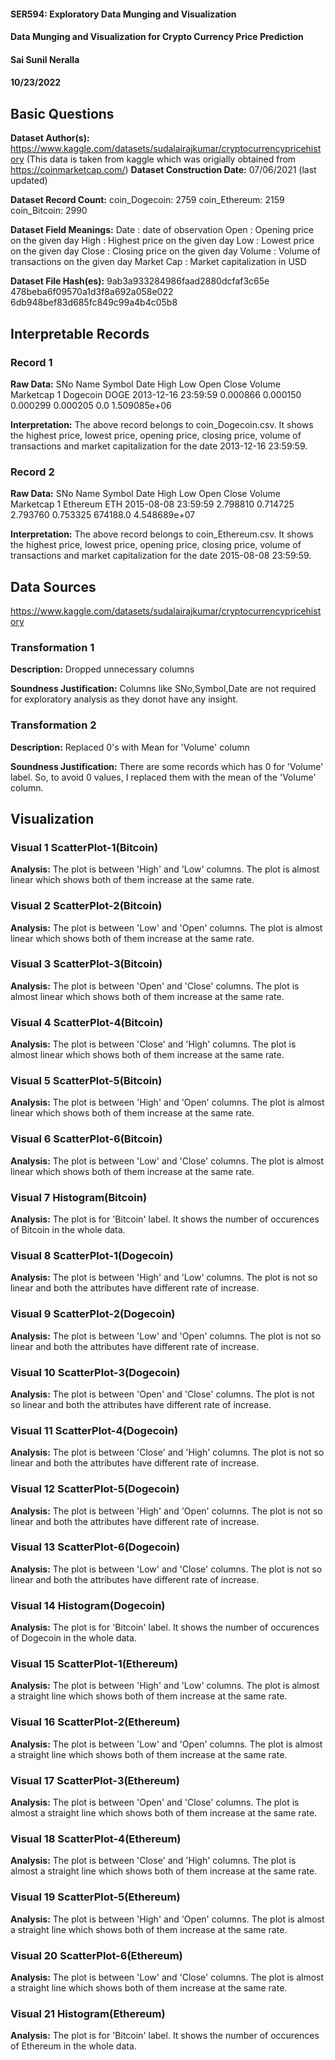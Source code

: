 #### SER594: Exploratory Data Munging and Visualization
#### Data Munging and Visualization for Crypto Currency Price Prediction
#### Sai Sunil Neralla
#### 10/23/2022

## Basic Questions
**Dataset Author(s):** 
https://www.kaggle.com/datasets/sudalairajkumar/cryptocurrencypricehistory
(This data is taken from kaggle which was origially obtained from https://coinmarketcap.com/)
**Dataset Construction Date:** 07/06/2021 (last updated)

**Dataset Record Count:**
coin_Dogecoin: 2759
coin_Ethereum: 2159
coin_Bitcoin: 2990

**Dataset Field Meanings:** 
Date : date of observation
Open : Opening price on the given day
High : Highest price on the given day
Low : Lowest price on the given day
Close : Closing price on the given day
Volume : Volume of transactions on the given day
Market Cap : Market capitalization in USD

**Dataset File Hash(es):** 
9ab3a933284986faad2880dcfaf3c65e
478beba6f09570a1d3f8a692a058e022
6db948bef83d685fc849c99a4b4c05b8

## Interpretable Records
### Record 1
**Raw Data:** 
SNo	Name	Symbol	Date	High	Low	Open	Close	Volume	Marketcap
1	Dogecoin	DOGE	2013-12-16 23:59:59	0.000866	0.000150	0.000299	0.000205	0.0	1.509085e+06

**Interpretation:** The above record belongs to coin_Dogecoin.csv. It shows the highest price, lowest price, opening price, closing price, volume of transactions and market capitalization for the date 2013-12-16 23:59:59.

### Record 2
**Raw Data:**
SNo	Name	Symbol	Date	High	Low	Open	Close	Volume	Marketcap
1	Ethereum	ETH	2015-08-08 23:59:59	2.798810	0.714725	2.793760	0.753325	674188.0	4.548689e+07

**Interpretation:** The above record belongs to coin_Ethereum.csv. It shows the highest price, lowest price, opening price, closing price, volume of transactions and market capitalization for the date 2015-08-08 23:59:59.

## Data Sources
https://www.kaggle.com/datasets/sudalairajkumar/cryptocurrencypricehistory

### Transformation 	1
**Description:** Dropped unnecessary columns

**Soundness Justification:** Columns like SNo,Symbol,Date are not required for exploratory analysis as they donot have any insight.

### Transformation 	2
**Description:** Replaced 0's with Mean for 'Volume' column

**Soundness Justification:** There are some records which has 0 for 'Volume' label. So, to avoid 0 values, I replaced them with the mean of the 'Volume' column.



## Visualization

### Visual 1 ScatterPlot-1(Bitcoin)
**Analysis:** The plot is between 'High' and 'Low' columns. The plot is almost linear which shows both of them increase at the same rate.

### Visual 2 ScatterPlot-2(Bitcoin)
**Analysis:** The plot is between 'Low' and 'Open' columns. The plot is almost linear which shows both of them increase at the same rate.

### Visual 3 ScatterPlot-3(Bitcoin)
**Analysis:** The plot is between 'Open' and 'Close' columns. The plot is almost linear which shows both of them increase at the same rate.

### Visual 4 ScatterPlot-4(Bitcoin)
**Analysis:** The plot is between 'Close' and 'High' columns. The plot is almost linear which shows both of them increase at the same rate.

### Visual 5 ScatterPlot-5(Bitcoin)
**Analysis:** The plot is between 'High' and 'Open' columns. The plot is almost linear which shows both of them increase at the same rate.

### Visual 6 ScatterPlot-6(Bitcoin)
**Analysis:** The plot is between 'Low' and 'Close' columns. The plot is almost linear which shows both of them increase at the same rate.

### Visual 7 Histogram(Bitcoin)
**Analysis:** The plot is for 'Bitcoin' label. It shows the number of occurences of Bitcoin in the whole data.

### Visual 8 ScatterPlot-1(Dogecoin)
**Analysis:** The plot is between 'High' and 'Low' columns. The plot is not so linear and both the attributes have different rate of increase.

### Visual 9 ScatterPlot-2(Dogecoin)
**Analysis:** The plot is between 'Low' and 'Open' columns. The plot is not so linear and both the attributes have different rate of increase.

### Visual 10 ScatterPlot-3(Dogecoin)
**Analysis:** The plot is between 'Open' and 'Close' columns. The plot is not so linear and both the attributes have different rate of increase.

### Visual 11 ScatterPlot-4(Dogecoin)
**Analysis:** The plot is between 'Close' and 'High' columns. The plot is not so linear and both the attributes have different rate of increase.

### Visual 12 ScatterPlot-5(Dogecoin)
**Analysis:** The plot is between 'High' and 'Open' columns. The plot is not so linear and both the attributes have different rate of increase.

### Visual 13 ScatterPlot-6(Dogecoin)
**Analysis:** The plot is between 'Low' and 'Close' columns. The plot is not so linear and both the attributes have different rate of increase.

### Visual 14 Histogram(Dogecoin)
**Analysis:** The plot is for 'Bitcoin' label. It shows the number of occurences of Dogecoin in the whole data.

### Visual 15 ScatterPlot-1(Ethereum)
**Analysis:** The plot is between 'High' and 'Low' columns. The plot is almost a straight line which shows both of them increase at the same rate.

### Visual 16 ScatterPlot-2(Ethereum)
**Analysis:** The plot is between 'Low' and 'Open' columns. The plot is almost a straight line which shows both of them increase at the same rate.

### Visual 17 ScatterPlot-3(Ethereum)
**Analysis:** The plot is between 'Open' and 'Close' columns. The plot is almost a straight line which shows both of them increase at the same rate.

### Visual 18 ScatterPlot-4(Ethereum)
**Analysis:** The plot is between 'Close' and 'High' columns. The plot is almost a straight line which shows both of them increase at the same rate.

### Visual 19 ScatterPlot-5(Ethereum)
**Analysis:** The plot is between 'High' and 'Open' columns. The plot is almost a straight line which shows both of them increase at the same rate.

### Visual 20 ScatterPlot-6(Ethereum)
**Analysis:** The plot is between 'Low' and 'Close' columns. The plot is almost a straight line which shows both of them increase at the same rate.

### Visual 21 Histogram(Ethereum)
**Analysis:** The plot is for 'Bitcoin' label. It shows the number of occurences of Ethereum in the whole data.


